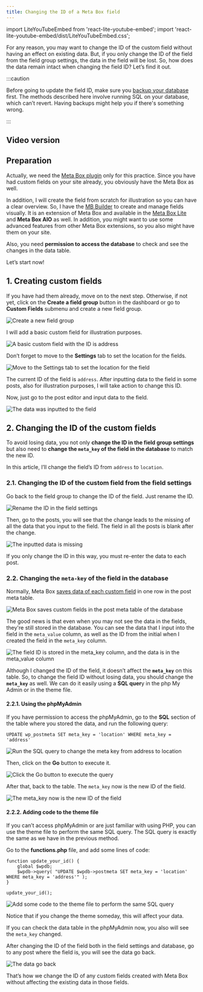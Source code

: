 ```yaml
---
title: Changing the ID of a Meta Box field
---
```

import LiteYouTubeEmbed from 'react-lite-youtube-embed';
import 'react-lite-youtube-embed/dist/LiteYouTubeEmbed.css';

For any reason, you may want to change the ID of the custom field without having an effect on existing data. But, if you only change the ID of the field from the field group settings, the data in the field will be lost. So, how does the data remain intact when changing the field ID? Let’s find it out.

:::caution

Before going to update the field ID, make sure you [backup your database](https://deluxeblogtips.com/best-wordpress-backup-plugins/) first. The methods described here involve running SQL on your database, which can’t revert. Having backups might help you if there's something wrong.

:::

## Video version

<LiteYouTubeEmbed id='VEZSCHtOt5Q' />

## Preparation

Actually, we need the [Meta Box plugin](https://wordpress.org/plugins/meta-box/) only for this practice. Since you have had custom fields on your site already, you obviously have the Meta Box as well.

In addition, I will create the field from scratch for illustration so you can have a clear overview. So, I have the [MB Builder](https://metabox.io/plugins/meta-box-builder/) to create and manage fields visually. It is an extension of Meta Box and available in the [Meta Box Lite](https://metabox.io/lite/) and **Meta Box AIO** as well. In addition, you might want to use some advanced features from other Meta Box extensions, so you also might have them on your site.

Also, you need **permission to access the database** to check and see the changes in the data table.

Let’s start now!

## 1. Creating custom fields

If you have had them already, move on to the next step. Otherwise, if not yet, click on the **Create a field group** button in the dashboard or go to **Custom Fields** submenu and create a new field group.

![Create a new field group](https://i.imgur.com/v1KTezX.png)

I will add a basic custom field for illustration purposes.

![A basic custom field with the ID is address](https://i.imgur.com/on8v8Ue.png)

Don’t forget to move to the **Settings** tab to set the location for the fields.

![Move to the Settings tab to set the location for the field](https://i.imgur.com/gnWZkuZ.png)

The current ID of the field is `address`. After inputting data to the field in some posts, also for illustration purposes, I will take action to change this ID.

Now, just go to the post editor and input data to the field.

![The data was inputted to the field](https://i.imgur.com/673uOvT.png)

## 2. Changing the ID of the custom fields

To avoid losing data, you not only **change the ID in the field group settings** but also need to **change the `meta_key` of the field in the database** to match the new ID.

In this article, I’ll change the field’s ID from `address` to `location`.

### 2.1. Changing the ID of the custom field from the field settings

Go back to the field group to change the ID of the field. Just rename the ID.

![Rename the ID in the field settings](https://i.imgur.com/XXk3yZl.png)

Then, go to the posts, you will see that the change leads to the missing of all the data that you input to the field. The field in all the posts is blank after the change.

![The inputted data is missing](https://i.imgur.com/P04SCyG.png)

If you only change the ID in this way, you must re-enter the data to each post.

### 2.2. Changing the `meta-key` of the field in the database

Normally, Meta Box [saves data of each custom field](https://docs.metabox.io/database/?_gl=1*kowbal*_gcl_au*ODIxMDcyMzgwLjE3MDk2MDk5NTc.) in one row in the post meta table.

![Meta Box saves custom fields in the post meta table of the database](https://i.imgur.com/Tvte0TN.png)

The good news is that even when you may not see the data in the fields, they're still stored in the database. You can see the data that I input into the field in the `meta_value` column, as well as the ID from the initial when I created the field in the `meta_key` column.

![The field ID is stored in the meta_key column, and the data is in the meta_value column](https://i.imgur.com/mLrldJ7.png)

Although I changed the ID of the field, it doesn’t affect the **`meta_key`** on this table. So, to change the field ID without losing data, you should change the **`meta_key`** as well. We can do it easily using a **SQL quer**y in the php My Admin or in the theme file.

#### 2.2.1. Using the phpMyAdmin

If you have permission to access the phpMyAdmin, go to the **SQL** section of the table where you stored the data, and run the following query:

```
UPDATE wp_postmeta SET meta_key = 'location' WHERE meta_key = 'address'
```

![Run the SQL query to change the meta key from address to location](https://i.imgur.com/hzEqgoy.png)

Then, click on the **Go** button to execute it.

![Click the Go button to execute the query](https://i.imgur.com/ARlIkfp.png)

After that, back to the table. The `meta_key` now is the new ID of the field.

![The meta_key now is the new ID of the field](https://i.imgur.com/mRMwPVm.png)

#### 2.2.2. Adding code to the theme file

If you can’t access phpMyAdmin or are just familiar with using PHP, you can use the theme file to perform the same SQL query. The SQL query is exactly the same as we have in the previous method.

Go to the **functions.php** file, and add some lines of code:

```
function update_your_id() {
    global $wpdb;
    $wpdb->query( "UPDATE $wpdb->postmeta SET meta_key = 'location' WHERE meta_key = 'address'" );
}

update_your_id();
```

![Add some code to the theme file to perform the same SQL query](https://i.imgur.com/qlT2WPR.png)

Notice that if you change the theme someday, this will affect your data.

If you can check the data table in the phpMyAdmin now, you also will see the `meta_key` changed.

After changing the ID of the field both in the field settings and database, go to any post where the field is, you will see the data go back.

![The data go back](https://i.imgur.com/673uOvT.png)

That’s how we change the ID of any custom fields created with Meta Box without affecting the existing data in those fields.
